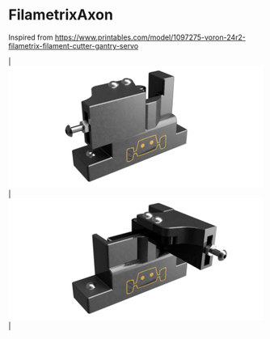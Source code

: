 # FilametrixAxon
Inspired from https://www.printables.com/model/1097275-voron-24r2-filametrix-filament-cutter-gantry-servo

| ![](Images/FrontClosed.png) | ![](Images/FrontOpen.png) |
